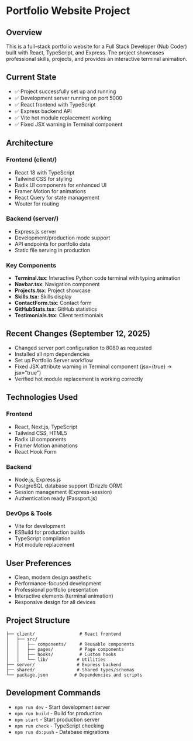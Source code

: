 # Portfolio Website Project

## Overview
This is a full-stack portfolio website for a Full Stack Developer (Nub Coder) built with React, TypeScript, and Express. The project showcases professional skills, projects, and provides an interactive terminal animation.

## Current State
- ✅ Project successfully set up and running
- ✅ Development server running on port 5000
- ✅ React frontend with TypeScript
- ✅ Express backend API
- ✅ Vite hot module replacement working
- ✅ Fixed JSX warning in Terminal component

## Architecture
### Frontend (client/)
- React 18 with TypeScript
- Tailwind CSS for styling
- Radix UI components for enhanced UI
- Framer Motion for animations
- React Query for state management
- Wouter for routing

### Backend (server/)
- Express.js server
- Development/production mode support
- API endpoints for portfolio data
- Static file serving in production

### Key Components
- **Terminal.tsx**: Interactive Python code terminal with typing animation
- **Navbar.tsx**: Navigation component
- **Projects.tsx**: Project showcase
- **Skills.tsx**: Skills display
- **ContactForm.tsx**: Contact form
- **GitHubStats.tsx**: GitHub statistics
- **Testimonials.tsx**: Client testimonials

## Recent Changes (September 12, 2025)
- Changed server port configuration to 8080 as requested
- Installed all npm dependencies
- Set up Portfolio Server workflow
- Fixed JSX attribute warning in Terminal component (jsx={true} → jsx="true")
- Verified hot module replacement is working correctly

## Technologies Used
### Frontend
- React, Next.js, TypeScript
- Tailwind CSS, HTML5
- Radix UI components
- Framer Motion animations
- React Hook Form

### Backend
- Node.js, Express.js
- PostgreSQL database support (Drizzle ORM)
- Session management (Express-session)
- Authentication ready (Passport.js)

### DevOps & Tools
- Vite for development
- ESBuild for production builds
- TypeScript compilation
- Hot module replacement

## User Preferences
- Clean, modern design aesthetic
- Performance-focused development
- Professional portfolio presentation
- Interactive elements (terminal animation)
- Responsive design for all devices

## Project Structure
```
├── client/                 # React frontend
│   ├── src/
│   │   ├── components/     # Reusable components
│   │   ├── pages/          # Page components
│   │   ├── hooks/          # Custom hooks
│   │   └── lib/           # Utilities
├── server/                # Express backend
├── shared/                # Shared types/schemas
└── package.json          # Dependencies and scripts
```

## Development Commands
- `npm run dev` - Start development server
- `npm run build` - Build for production
- `npm start` - Start production server
- `npm run check` - TypeScript checking
- `npm run db:push` - Database migrations
